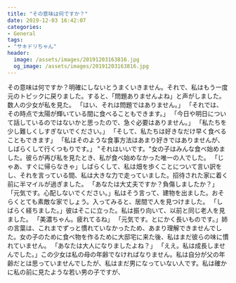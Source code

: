 ```yaml
---
title: "その意味は何ですか？"
date: 2019-12-03 16:42:07
categories:
- General
tags:
- "サキドリちゃん"
header:
  image: /assets/images/20191203163816.jpg
  og_image: /assets/images/20191203163816.jpg
---
```


その意味は何ですか？明確にしないとうまくいきません。それで、私はもう一度元のトピックに戻りました。すると、「問題ありませんよね」と声がしました。数人の少女が私を見た。 「はい、それは問題ではありません。」 「それでは、その時点で太陽が輝いている間に食べることもできます。」 「今日や明日について話しているのではないかと思ったので、急ぐ必要はありません。」 「私たちを少し難しくしすぎないでください。」 「そして、私たちは好きなだけ早く食べることもできます」 「私はそのような食事方法はあまり好きではありませんが、しばらくして行くつもりです。」 &quot;それはいいです。&quot;女の子はみんな食べ始めました。彼らが再び私を見たとき、私が食べ始めなかった唯一の人でした。 「じゃあ、すぐに帰らなきゃ」しばらくして、私は畑を歩くことについて言い訳をし、それを言っている間、私は大きな力で走っていました。招待された家に着く前に半マイルが過ぎました。 「あなたは大丈夫ですか？負傷しましたか？」 「元気です。心配しないでください。」私はそう言って、建物を出ました。おそらくとても素敵な家でしょう。入ってみると、居間で人を見つけました。 「しばらく経ちました。」彼はそこに立った。私は振り向いて、以前と同じ老人を見ました。 「美濃ちゃん。疲れてるね」 「元気です。とにかく長いものです。」姉の言葉は、これまでずっと慣れていなかったため、あまり理解できませんでした。女の子のために食べ物を作るために大邸宅に来た後、私はまだ彼らの味に慣れていません。 「あなたは大人になりましたよね？」 「ええ。私は成長しませんでした。」この少女は私の母の年齢でなければなりません。私は自分が父の年齢だとは思っていませんでしたが、私はまだ男になっていない人です。私は確かに私の前に見たような若い男の子ですが、

